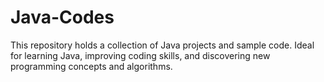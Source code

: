 # Java-Codes
This repository holds a collection of Java projects and sample code. Ideal for learning Java, improving coding skills, and discovering new programming concepts and algorithms.
